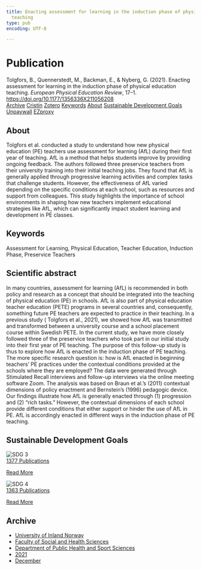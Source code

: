 ```yaml
---
title: Enacting assessment for learning in the induction phase of physical education
  teaching
type: pub
encoding: UTF-8

---
```

<h1>Publication</h1>
<article id="csl-bib-container-5BKP56T9" class="csl-bib-container">
  <div class="csl-bib-body"> <div class="csl-entry">Tolgfors, B., Quennerstedt, M., Backman, E., &#38; Nyberg, G. (2021). Enacting assessment for learning in the induction phase of physical education teaching. <i>European Physical Education Review</i>, 17–1. <a href="https://doi.org/10.1177/1356336X211056208">https://doi.org/10.1177/1356336X211056208</a></div> </div>
  <div class="csl-bib-buttons">
    <a href="#taxonomy-article-5BKP56T9" alt="archive" class="csl-bib-button">Archive</a>
    <a href="https://app.cristin.no/results/show.jsf?id=1969726" alt="Cristin" class="csl-bib-button">Cristin</a>
    <a href="http://zotero.org/groups/5881554/items/5BKP56T9" alt="Zotero" class="csl-bib-button">Zotero</a>
    <a href="#keywords-article-5BKP56T9" alt="keywords" class="csl-bib-button">Keywords</a>
    <a href="#about-article-5BKP56T9" alt="about_pub" class="csl-bib-button">About</a>
    <a href="#sdg-article-5BKP56T9" alt="sdg" class="csl-bib-button">Sustainable Development Goals</a>
    <a href="https://journals.sagepub.com/doi/pdf/10.1177/1356336X211056208" alt="Unpaywall" class="csl-bib-button">Unpaywall</a>
    <a href="https://journals.sagepub.com/doi/pdf/10.1177/1356336X211056208" alt="EZproxy" class="csl-bib-button">EZproxy</a>
  </div>
  <div id="csl-bib-meta-container-5BKP56T9"></div>
</article>
<div id="csl-bib-meta-5BKP56T9" class="csl-bib-meta">
  <article id="about-article-5BKP56T9" class="about_pub-article">
    <h1>About</h1>
    Tolgfors et al. conducted a study to understand how new physical education (PE) teachers use assessment for learning (AfL) during their first year of teaching. AfL is a method that helps students improve by providing ongoing feedback. The authors followed three preservice teachers from their university training into their initial teaching jobs. They found that AfL is generally applied through progressive learning activities and complex tasks that challenge students. However, the effectiveness of AfL varied depending on the specific conditions at each school, such as resources and support from colleagues. This study highlights the importance of school environments in shaping how new teachers implement educational strategies like AfL, which can significantly impact student learning and development in PE classes.
  </article>
  <article id="keywords-article-5BKP56T9" class="keywords-article">
    <h1>Keywords</h1>
    Assessment for Learning, Physical Education, Teacher Education, Induction Phase, Preservice Teachers
  </article>
  <article id="abstract-article-5BKP56T9" class="abstract-article">
    <h1>Scientific abstract</h1>
    In many countries, assessment for learning (AfL) is recommended in both policy and research as a concept that should be integrated into the teaching of physical education (PE) in schools. AfL is also part of physical education teacher education (PETE) programs in several countries and, consequently, something future PE teachers are expected to practice in their teaching. In a previous study ( Tolgfors et al., 2021), we showed how AfL was transmitted and transformed between a university course and a school placement course within Swedish PETE. In the current study, we have more closely followed three of the preservice teachers who took part in our initial study into their first year of PE teaching. The purpose of this follow-up study is thus to explore how AfL is enacted in the induction phase of PE teaching. The more specific research question is: how is AfL enacted in beginning teachers’ PE practices under the contextual conditions provided at the schools where they are employed? The data were generated through Stimulated Recall interviews and follow-up interviews via the online meeting software Zoom. The analysis was based on Braun et al.’s (2011) contextual dimensions of policy enactment and Bernstein’s (1996) pedagogic device. Our findings illustrate how AfL is generally enacted through (1) progression and (2) “rich tasks.” However, the contextual dimensions of each school provide different conditions that either support or hinder the use of AfL in PE. AfL is accordingly enacted in different ways in the induction phase of PE teaching.
  </article>
  <article id="sdg-article-5BKP56T9" class="sdg-article">
    <h1>Sustainable Development Goals</h1>
    <div class="sdg-container"><div id="sdg3" class="sdg">
        <img src="{{< params subfolder >}}images/sdg/sdg03_en.png" class="image" alt="SDG 3">
        <div class="sdg-overlay">
          <a href="{{< params subfolder >}}en/archive/?sdg=3#archive" class="sdg-publication-count"><span>1377</span> Publications</a>
          <p><a href="https://sdgs.un.org/goals/goal3" class="sdg-read-more">Read More</a></p>
        </div>
      </div> <div id="sdg4" class="sdg">
        <img src="{{< params subfolder >}}images/sdg/sdg04_en.png" class="image" alt="SDG 4">
        <div class="sdg-overlay">
          <a href="{{< params subfolder >}}en/archive/?sdg=4#archive" class="sdg-publication-count"><span>1363</span> Publications</a>
          <p><a href="https://sdgs.un.org/goals/goal4" class="sdg-read-more">Read More</a></p>
        </div>
      </div></div>
  </article>
  <article id="taxonomy-article-5BKP56T9" class="taxonomy-article">
    <h1>Archive</h1>
    <ul>
      <li><a href="{{< params subfolder >}}en/archive/?key=3DCRN523">University of Inland Norway</a></li>
      <li><a href="{{< params subfolder >}}en/archive/?key=IDKFS3MX">Faculty of Social and Health Sciences</a></li>
      <li><a href="{{< params subfolder >}}en/archive/?key=FJXE3Z8X">Department of Public Health and Sport Sciences</a></li>
      <li><a href="{{< params subfolder >}}en/archive/?key=HKMXV8PC">2021</a></li>
      <li><a href="{{< params subfolder >}}en/archive/?key=8A5VC22B">December</a></li>
    </ul>
  </article>
</div>

